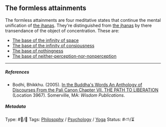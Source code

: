 ## The formless attainments

The formless attainments are four meditative states that continue the mental unification of [the jhanas](The%20jhanas.md). They're distinguished from [the jhanas](The%20jhanas.md) by there transendance of the object of concentration. These are:

* [The base of the infinity of space](The%20base%20of%20the%20infinity%20of%20space.md)
* [The base of the infinity of consiousness](The%20base%20of%20the%20infinity%20of%20consiousness.md)
* [The base of nothingness]()
* [The base of neither-perception-nor-nonperception](The%20base%20of%20neither-perception-nor-nonperception.md)

---

##### References

* Bodhi, Bhikkhu. (2005). [In the Buddha's Words An Anthology of Discourses From the Pali Canon Chapter VII. THE PATH TO LIBERATION](In%20the%20Buddha's%20Words%20An%20Anthology%20of%20Discourses%20From%20the%20Pali%20Canon%20Chapter%20VII.%20THE%20PATH%20TO%20LIBERATION.md) (Location 3967). Somerville, MA: *Wisdom Publications*.

##### Metadata

Type: #🔵/🔵 
Tags: [Philosophy](Philosophy.md) / [Psychology](Psychology.md) / [Yoga](Yoga.md)
Status: #⛅️/⏳ 
